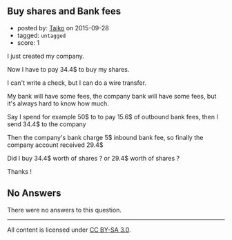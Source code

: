 ## Buy shares and Bank fees

- posted by: [Taiko](https://stackexchange.com/users/334941/taiko) on 2015-09-28
- tagged: `untagged`
- score: 1

I just created my company.

Now I have to pay 34.4$ to buy my shares.

I can't write a check, but I can do a wire transfer.

My bank will have some fees, the company bank will have some fees, but it's always hard to know how much.

Say I spend for example 50$ to to pay 15.6$ of outbound bank fees, then I send 34.4$ to the company

Then the company's bank charge 5$ inbound bank fee, so finally the company account received 29.4$

Did I buy 34.4$ worth of shares ? or 29.4$ worth of shares ?

Thanks !

## No Answers

There were no answers to this question.


---

All content is licensed under [CC BY-SA 3.0](https://creativecommons.org/licenses/by-sa/3.0/).
